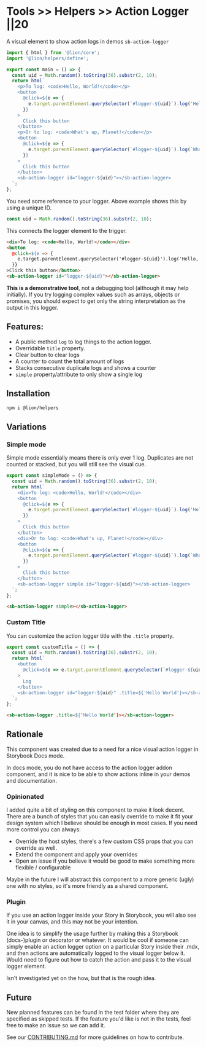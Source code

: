 # Tools >> Helpers >> Action Logger ||20

A visual element to show action logs in demos `sb-action-logger`

```js script
import { html } from '@lion/core';
import '@lion/helpers/define';
```

```js preview-story
export const main = () => {
  const uid = Math.random().toString(36).substr(2, 10);
  return html`
    <p>To log: <code>Hello, World!</code></p>
    <button
      @click=${e => {
        e.target.parentElement.querySelector(`#logger-${uid}`).log('Hello, World!');
      }}
    >
      Click this button
    </button>
    <p>Or to log: <code>What's up, Planet!</code></p>
    <button
      @click=${e => {
        e.target.parentElement.querySelector(`#logger-${uid}`).log(`What's up, Planet!`);
      }}
    >
      Click this button
    </button>
    <sb-action-logger id="logger-${uid}"></sb-action-logger>
  `;
};
```

You need some reference to your logger. Above example shows this by using a unique ID.

```js
const uid = Math.random().toString(36).substr(2, 10);
```

This connects the logger element to the trigger.

```html
<div>To log: <code>Hello, World!</code></div>
<button
  @click=${e => {
    e.target.parentElement.querySelector('#logger-${uid}').log('Hello, World!')
  }}
>Click this button</button>
<sb-action-logger id="logger-${uid}"></sb-action-logger>
```

**This is a demonstrative tool**, not a debugging tool (although it may help initially).
If you try logging complex values such as arrays, objects or promises,
you should expect to get only the string interpretation as the output in this logger.

## Features:

- A public method `log` to log things to the action logger.
- Overridable `title` property.
- Clear button to clear logs
- A counter to count the total amount of logs
- Stacks consecutive duplicate logs and shows a counter
- `simple` property/attribute to only show a single log

## Installation

```bash
npm i @lion/helpers

```

## Variations

### Simple mode

Simple mode essentially means there is only ever 1 log.
Duplicates are not counted or stacked, but you will still see the visual cue.

```js preview-story
export const simpleMode = () => {
  const uid = Math.random().toString(36).substr(2, 10);
  return html`
    <div>To log: <code>Hello, World!</code></div>
    <button
      @click=${e => {
        e.target.parentElement.querySelector(`#logger-${uid}`).log('Hello, World!');
      }}
    >
      Click this button
    </button>
    <div>Or to log: <code>What's up, Planet!</code></div>
    <button
      @click=${e => {
        e.target.parentElement.querySelector(`#logger-${uid}`).log(`What's up, Planet!`);
      }}
    >
      Click this button
    </button>
    <sb-action-logger simple id="logger-${uid}"></sb-action-logger>
  `;
};
```

```html
<sb-action-logger simple></sb-action-logger>
```

### Custom Title

You can customize the action logger title with the `.title` property.

```js preview-story
export const customTitle = () => {
  const uid = Math.random().toString(36).substr(2, 10);
  return html`
    <button
      @click=${e => e.target.parentElement.querySelector(`#logger-${uid}`).log('Hello, World!')}
    >
      Log
    </button>
    <sb-action-logger id="logger-${uid}" .title=${'Hello World'}></sb-action-logger>
  `;
};
```

```html
<sb-action-logger .title=${'Hello World'}></sb-action-logger>
```

## Rationale

This component was created due to a need for a nice visual action logger in Storybook Docs mode.

In docs mode, you do not have access to the action logger addon component, and it is nice to be able to show actions inline in your demos and documentation.

### Opinionated

I added quite a bit of styling on this component to make it look decent.
There are a bunch of styles that you can easily override to make it fit your design system which I believe should be enough in most cases.
If you need more control you can always:

- Override the host styles, there's a few custom CSS props that you can override as well.
- Extend the component and apply your overrides
- Open an issue if you believe it would be good to make something more flexible / configurable

Maybe in the future I will abstract this component to a more generic (ugly) one with no styles, so it's more friendly as a shared component.

### Plugin

If you use an action logger inside your Story in Storybook, you will also see it in your canvas, and this may not be your intention.

One idea is to simplify the usage further by making this a Storybook (docs-)plugin or decorator or whatever.
It would be cool if someone can simply enable an action logger option on a particular Story inside their .mdx,
and then actions are automatically logged to the visual logger below it.
Would need to figure out how to catch the action and pass it to the visual logger element.

Isn't investigated yet on the how, but that is the rough idea.

## Future

New planned features can be found in the test folder where they are specified as skipped tests.
If the feature you'd like is not in the tests, feel free to make an issue so we can add it.

See our [CONTRIBUTING.md](https://github.com/ing-bank/lion/blob/master/CONTRIBUTING.md) for more guidelines on how to contribute.
